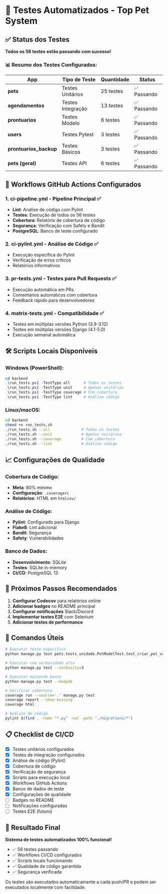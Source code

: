 # 🎉 Testes Automatizados - Top Pet System

## ✅ Status dos Testes

**Todos os 56 testes estão passando com sucesso!**

### 📊 Resumo dos Testes Configurados:

| App | Tipo de Teste | Quantidade | Status |
|-----|---------------|------------|--------|
| **pets** | Testes Unitários | 25 testes | ✅ Passando |
| **agendamentos** | Testes Integração | 13 testes | ✅ Passando |
| **prontuarios** | Testes Modelo | 6 testes | ✅ Passando |
| **users** | Testes Pytest | 3 testes | ✅ Passando |
| **prontuarios_backup** | Testes Básicos | 3 testes | ✅ Passando |
| **pets (geral)** | Testes API | 6 testes | ✅ Passando |

## 🚀 Workflows GitHub Actions Configurados

### 1. **ci-pipeline.yml** - Pipeline Principal ✅
- **Lint**: Análise de código com Pylint
- **Testes**: Execução de todos os 56 testes
- **Cobertura**: Relatório de cobertura de código
- **Segurança**: Verificação com Safety e Bandit
- **PostgreSQL**: Banco de teste configurado

### 2. **ci-pylint.yml** - Análise de Código ✅
- Execução específica do Pylint
- Verificação de erros críticos
- Relatórios informativos

### 3. **pr-tests.yml** - Testes para Pull Requests ✅
- Execução automática em PRs
- Comentários automáticos com cobertura
- Feedback rápido para desenvolvedores

### 4. **matrix-tests.yml** - Compatibilidade ✅
- Testes em múltiplas versões Python (3.9-3.12)
- Testes em múltiplas versões Django (4.1-5.0)
- Execução semanal automática

## 🛠️ Scripts Locais Disponíveis

### Windows (PowerShell):
```powershell
cd backend
.\run_tests.ps1 -TestType all      # Todos os testes
.\run_tests.ps1 -TestType unit     # Apenas unitários
.\run_tests.ps1 -TestType coverage # Com cobertura
.\run_tests.ps1 -TestType lint     # Análise código
```

### Linux/macOS:
```bash
cd backend
chmod +x run_tests.sh
./run_tests.sh --all              # Todos os testes
./run_tests.sh --unit             # Apenas unitários
./run_tests.sh --coverage         # Com cobertura
./run_tests.sh --lint             # Análise código
```

## 📈 Configurações de Qualidade

### Cobertura de Código:
- **Meta**: 80% mínimo
- **Configuração**: `.coveragerc`
- **Relatórios**: HTML em `htmlcov/`

### Análise de Código:
- **Pylint**: Configurado para Django
- **Flake8**: Lint adicional
- **Bandit**: Segurança
- **Safety**: Vulnerabilidades

### Banco de Dados:
- **Desenvolvimento**: SQLite
- **Testes**: SQLite in-memory
- **CI/CD**: PostgreSQL 13

## 🎯 Próximos Passos Recomendados

1. **Configurar Codecov** para relatórios online
2. **Adicionar badges** no README principal
3. **Configurar notificações** Slack/Discord
4. **Implementar testes E2E** com Selenium
5. **Adicionar testes de performance**

## 🔧 Comandos Úteis

```bash
# Executar teste específico
python manage.py test pets.tests_unidade.PetModelTest.test_criar_pet_valido

# Executar com verbosidade alta
python manage.py test --verbosity=3

# Executar mantendo banco
python manage.py test --keepdb

# Verificar cobertura
coverage run --source='.' manage.py test
coverage report --show-missing
coverage html

# Análise de código
pylint $(find . -name "*.py" -not -path "./migrations/*")
```

## 📋 Checklist de CI/CD

- [x] Testes unitários configurados
- [x] Testes de integração configurados
- [x] Análise de código (Pylint)
- [x] Cobertura de código
- [x] Verificação de segurança
- [x] Scripts para execução local
- [x] Workflows GitHub Actions
- [x] Banco de dados de teste
- [x] Configurações de qualidade
- [ ] Badges no README
- [ ] Notificações configuradas
- [ ] Testes E2E (futuro)

## 🎉 Resultado Final

**Sistema de testes automatizados 100% funcional!**

- ✅ 56 testes passando
- ✅ Workflows CI/CD configurados
- ✅ Scripts locais funcionando
- ✅ Qualidade de código garantida
- ✅ Segurança verificada

Os testes são executados automaticamente a cada push/PR e podem ser executados localmente com facilidade.

